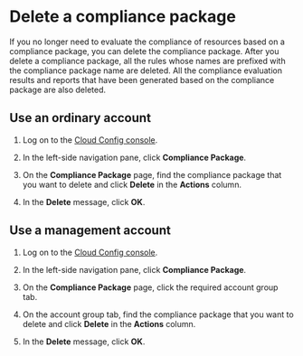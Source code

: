 # Delete a compliance package

If you no longer need to evaluate the compliance of resources based on a compliance package, you can delete the compliance package. After you delete a compliance package, all the rules whose names are prefixed with the compliance package name are deleted. All the compliance evaluation results and reports that have been generated based on the compliance package are also deleted.

## Use an ordinary account

1.  Log on to the [Cloud Config console](https://config.console.aliyun.com).

2.  In the left-side navigation pane, click **Compliance Package**.

3.  On the **Compliance Package** page, find the compliance package that you want to delete and click **Delete** in the **Actions** column.

4.  In the **Delete** message, click **OK**.


## Use a management account

1.  Log on to the [Cloud Config console](https://config.console.aliyun.com).

2.  In the left-side navigation pane, click **Compliance Package**.

3.  On the **Compliance Package** page, click the required account group tab.

4.  On the account group tab, find the compliance package that you want to delete and click **Delete** in the **Actions** column.

5.  In the **Delete** message, click **OK**.


